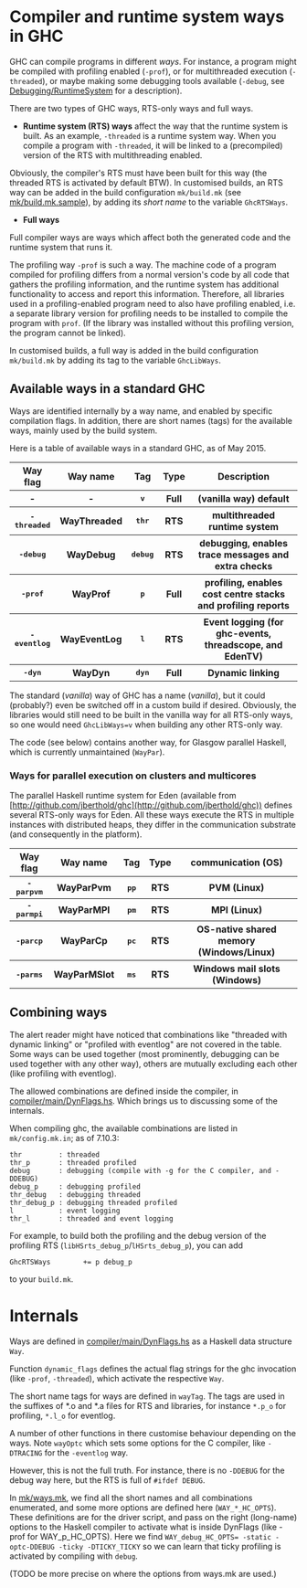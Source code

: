# Compiler and runtime system ways in GHC


GHC can compile programs in different *ways*.
For instance, a program might be compiled with profiling enabled (`-prof`), or for multithreaded execution (`-threaded`), or maybe making some debugging tools available (`-debug`, see [Debugging/RuntimeSystem](debugging/runtime-system) for a description).


There are two types of GHC ways, RTS-only ways and full ways.

- **Runtime system (RTS) ways** affect the way that the runtime system is built. As an example, `-threaded` is a runtime system way. When you compile a program with `-threaded`, it will be linked to a (precompiled) version of the RTS with multithreading enabled.


Obviously, the compiler's RTS must have been built for this way (the threaded RTS is activated by default BTW). In customised builds, an RTS way can be added in the build configuration `mk/build.mk` (see [mk/build.mk.sample](/trac/ghc/browser/ghc/mk/build.mk.sample)), by adding its *short name* to the variable `GhcRTSWays`.

- **Full ways**


Full compiler ways are ways which affect both the generated code and the runtime system that runs it. 


The profiling way `-prof` is such a way. The machine code of a program compiled for profiling differs from a normal version's code by all code that gathers the profiling information, and the runtime system has additional functionality to access and report this information. Therefore, all libraries used in a profiling-enabled program need to also have profiling enabled, i.e. a separate library version for profiling needs to be installed to compile the program with `prof`. (If the library was installed without this profiling version, the program cannot be linked). 


In customised builds, a full way is added in the build configuration `mk/build.mk` by adding its tag to the variable `GhcLibWays`.

## Available ways in a standard GHC


Ways are identified internally by a way name, and enabled by specific compilation flags. In addition, there are short names (tags) for the available ways, mainly used by the build system.


Here  is a table of available ways in a standard GHC, as of May 2015.

<table><tr><th>Way flag  </th>
<th> Way name </th>
<th> Tag </th>
<th> Type </th>
<th> Description 
</th></tr>
<tr><th> -         </th>
<th> -         </th>
<th> <tt>v</tt>   </th>
<th> Full </th>
<th> (vanilla way) default 
</th></tr>
<tr><th><tt>-threaded</tt> </th>
<th> WayThreaded </th>
<th> <tt>thr</tt> </th>
<th> RTS  </th>
<th> multithreaded runtime system 
</th></tr>
<tr><th><tt>-debug</tt>    </th>
<th> WayDebug    </th>
<th> <tt>debug</tt> </th>
<th> RTS  </th>
<th> debugging, enables trace messages and extra checks 
</th></tr>
<tr><th><tt>-prof</tt>     </th>
<th> WayProf     </th>
<th> <tt>p</tt>    </th>
<th> Full </th>
<th> profiling, enables cost centre stacks and profiling reports 
</th></tr>
<tr><th><tt>-eventlog</tt> </th>
<th> WayEventLog </th>
<th> <tt>l</tt>    </th>
<th> RTS  </th>
<th> Event logging (for ghc-events, threadscope, and EdenTV) 
</th></tr>
<tr><th><tt>-dyn</tt>      </th>
<th> WayDyn      </th>
<th> <tt>dyn</tt>  </th>
<th> Full </th>
<th> Dynamic linking 
</th></tr></table>


The standard (*vanilla*) way of GHC has a name (*vanilla*), but it could (probably?) even be switched off in a custom build if desired.
Obviously, the libraries would still need to be built in the vanilla way for all RTS-only ways, so one would need `GhcLibWays=v` when building any
other RTS-only way.


The code (see below) contains another way, for Glasgow parallel Haskell, which is currently unmaintained (`WayPar`).

### Ways for parallel execution on clusters and multicores


The parallel Haskell runtime system for Eden (available from [http://github.com/jberthold/ghc](http://github.com/jberthold/ghc)) defines several RTS-only ways for Eden.
All these ways execute the RTS in multiple instances with distributed heaps, they differ in the communication substrate (and consequently in the platform).

<table><tr><th>Way flag  </th>
<th> Way name </th>
<th> Tag </th>
<th> Type </th>
<th> communication (OS) 
</th></tr>
<tr><th><tt>-parpvm</tt> </th>
<th> WayParPvm   </th>
<th><tt>pp</tt></th>
<th> RTS </th>
<th> PVM (Linux) 
</th></tr>
<tr><th><tt>-parmpi</tt> </th>
<th> WayParMPI   </th>
<th><tt>pm</tt></th>
<th> RTS </th>
<th> MPI (Linux) 
</th></tr>
<tr><th><tt>-parcp</tt>  </th>
<th> WayParCp    </th>
<th><tt>pc</tt></th>
<th> RTS </th>
<th> OS-native shared memory (Windows/Linux) 
</th></tr>
<tr><th><tt>-parms</tt>  </th>
<th> WayParMSlot </th>
<th><tt>ms</tt></th>
<th> RTS </th>
<th> Windows mail slots (Windows) 
</th></tr></table>

## Combining ways


The alert reader might have noticed that combinations like "threaded with dynamic linking" or "profiled with eventlog" are not covered in the table.
Some ways can be used together (most prominently, debugging can be used together with any other way), others are mutually excluding each other (like profiling with eventlog).


The allowed combinations are defined inside the compiler, in [compiler/main/DynFlags.hs](/trac/ghc/browser/ghc/compiler/main/DynFlags.hs).
Which brings us to discussing some of the internals.


When compiling ghc, the available combinations are listed in `mk/config.mk.in`; as of 7.10.3:

```wiki
thr         : threaded
thr_p       : threaded profiled
debug       : debugging (compile with -g for the C compiler, and -DDEBUG)
debug_p     : debugging profiled
thr_debug   : debugging threaded
thr_debug_p : debugging threaded profiled
l           : event logging
thr_l       : threaded and event logging
```


For example, to build both the profiling and the debug version of the profiling RTS (`libHSrts_debug_p`/`lHSrts_debug_p`), you can add 

```wiki
GhcRTSWays        += p debug_p
```


to your `build.mk`.

# Internals


Ways are defined in [compiler/main/DynFlags.hs](/trac/ghc/browser/ghc/compiler/main/DynFlags.hs) as a Haskell data structure `Way`.


Function `dynamic_flags` defines the actual flag strings for the ghc invocation (like `-prof`, `-threaded`), which activate the respective `Way`.


The short name tags for ways are defined in `wayTag`. The tags are used in the suffixes of \*.o and \*.a files for RTS and libraries, for instance `*.p_o` for profiling, `*.l_o` for eventlog.


A number of other functions in there customise behaviour depending on the ways. 
Note `wayOptc` which sets some options for the C compiler, like `-DTRACING` for the `-eventlog` way.


However, this is not the full truth. For instance, there is no `-DDEBUG` for the debug way here, but the RTS is full of `#ifdef DEBUG`.


In [mk/ways.mk](/trac/ghc/browser/ghc/mk/ways.mk), we find all the short names and all combinations enumerated, and some more options are defined here (`WAY_*_HC_OPTS`). These definitions are for the driver script, and pass on the right (long-name) options to the Haskell compiler to activate what is inside DynFlags (like -prof for WAY_p_HC_OPTS).
Here we find
```WAY_debug_HC_OPTS= -static -optc-DDEBUG -ticky -DTICKY_TICKY```
so we can learn that ticky profiling is activated by compiling with `debug`.


(TODO be more precise on where the options from ways.mk are used.)
